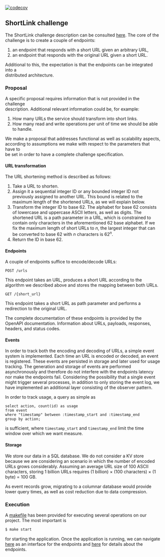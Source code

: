 [![codecov](https://codecov.io/gh/paaguilarn/shortlink/graph/badge.svg?token=RDOR6BQBZT)](https://codecov.io/gh/paaguilarn/shortlink)

## ShortLink challenge  
  
The ShortLink challenge description can be consulted [here](https://porfin.notion.site/ShortLink-Challenge-76e66a7d62364c819cdf48c2530605c5). The core of the challenge is to create a couple of endpoints:  
1. an endpoint that responds with a short URL given an arbitrary URL,  
2. an endpoint that responds with the original URL given a short URL.  
  
Additional to this, the expectation is that the endpoints can be integrated into a  
distributed architecture.  
  
### Proposal  
A specific proposal requires information that is not provided in the challenge   
description. Additional relevant information could be, for example:  
1. How many URLs the service should transform into short links.  
2. How many read and write operations per unit of time we should be able to handle.  
  
We make a proposal that addresses functional as well as scalability aspects,   
according to assumptions we make with respect to the parameters that have to  
be set in order to have a complete challenge specification.  
  
#### URL transformation  
The URL shortening method is described as follows:
1. Take a URL to shorten.
2. Assign it a sequential integer ID or any bounded integer ID not previously assigned to another URL. This bound is related to the maximum length of the shortened URLs, as we will explain below.
3. Transform the integer ID to base 62. The alphabet for base 62 consists of lowercase and uppercase ASCII letters, as well as digits. The shortened URL is a path parameter in a URL, which is constrained to contain only characters in the aforementioned 62 base alphabet. If we fix the maximum length of short URLs to *n*, the largest integer that can be converted to base 62 with *n* characters is $62^n$.
4. Return the ID in base 62.

#### Endpoints
A couple of endpoints suffice to encode/decode URLs:
```text
POST /urls
```
This endpoint takes an URL, produces a short URL according to the 
algorithm we described above and stores the mapping between both URLs.
```text
GET /{short_url}
```
This endpoint takes a short URL as path parameter and performs a redirection 
to the original URL. 

The complete documentation of these endpoints is provided by the OpenAPI documentation. 
Information about URLs, payloads, responses, headers, and status codes.

#### Events
In order to track both the encoding and decoding of URLs, a simple event system is 
implemented. Each time an URL is encoded or decoded, an event is registered. These 
events are persisted in storage and later used for usage tracking. The generation
and storage of events are performed asynchronously and therefore do not interfere 
with the endpoints latency nor make the endpoints fail. Considering the possibility that
a single event might trigger several processes, in addition to only storing the event log,
we have implemented an additional layer consisting of the observer pattern.

In order to track usage, a query as simple as 
```postgresql
select action, count(id) as usage
from event
where "timestamp" between :timestamp_start and :timestamp_end
group by action;
```
is sufficient, where `timestamp_start` and `timestamp_end` limit the time window over 
which we want measure.

#### Storage
We store our data in a SQL database. We do not consider a KV store because we are
considering an scenario in which the number of encoded URLs grows considerably. 
Assuming an average URL size of 100 ASCII characters, storing 1 billion URLs requires
(1 billion) $\times$ (100 characters) $\times$ (1 byte) = 100 GB.

As event records grow, migrating to a columnar database would provide lower query
times, as well as cost reduction due to data compression.

### Execution
A [makefile](https://github.com/paaguilarn/shortlink/blob/main/Makefile) has been provided
for executing several operations on our project. The most important is
```bash
$ make start
```
for starting the application. Once the application is running, we can navigate 
[here](http://localhost:8080/docs/shortlink) as an 
interface for the endpoints and [here](http://localhost:8080/redoc/shortlink)
for details about the endpoints.
